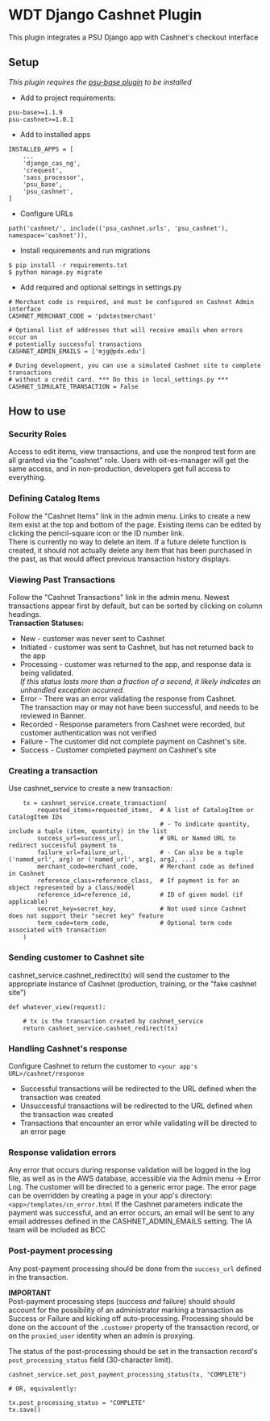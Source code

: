 # WDT Django Cashnet Plugin

This plugin integrates a PSU Django app with Cashnet's checkout interface

## Setup
*This plugin requires the [psu-base plugin](https://github.com/PSU-OIT-ARC/django-psu-base) to be installed*  

* Add to project requirements: 
```
psu-base>=1.1.9
psu-cashnet>=1.0.1
```
* Add to installed apps
```
INSTALLED_APPS = [
    ...
    'django_cas_ng',
    'crequest',
    'sass_processor',
    'psu_base',
    'psu_cashnet',
]
```
* Configure URLs
```
path('cashnet/', include(('psu_cashnet.urls', 'psu_cashnet'), namespace='cashnet')),
```
* Install requirements and run migrations
```
$ pip install -r requirements.txt
$ python manage.py migrate
```
* Add required and optional settings in settings.py
```
# Merchant code is required, and must be configured on Cashnet Admin interface
CASHNET_MERCHANT_CODE = 'pdxtestmerchant'

# Optional list of addresses that will receive emails when errors occur on 
# potentially successful transactions
CASHNET_ADMIN_EMAILS = ['mjg@pdx.edu']

# During development, you can use a simulated Cashnet site to complete transactions 
# without a credit card. *** Do this in local_settings.py ***
CASHNET_SIMULATE_TRANSACTION = False
```

## How to use

### Security Roles
Access to edit items, view transactions, and use the nonprod test form are all granted via the "cashnet" role.
Users with oit-es-manager will get the same access, and in non-production, developers get full access to everything.

### Defining Catalog Items
Follow the "Cashnet Items" link in the admin menu. 
Links to create a new item exist at the top and bottom of the page.
Existing items can be edited by clicking the pencil-square icon or the ID number link.   
There is currently no way to delete an item. If a future delete function is created, it should not actually delete 
any item that has been purchased in the past, as that would affect previous transaction history displays.

### Viewing Past Transactions
Follow the "Cashnet Transactions" link in the admin menu.
Newest transactions appear first by default, but can be sorted by clicking on column headings.  
**Transaction Statuses:**
* New - customer was never sent to Cashnet
* Initiated - customer was sent to Cashnet, but has not returned back to the app
* Processing - customer was returned to the app, and response data is being validated.  
*If this status lasts more than a fraction of a second, it likely indicates an unhandled exception occurred.*
* Error - There was an error validating the response from Cashnet.  
The transaction may or may not have been successful, and needs to be reviewed in Banner.
* Recorded - Response parameters from Cashnet were recorded, but customer authentication was not verified
* Failure - The customer did not complete payment on Cashnet's site.
* Success - Customer completed payment on Cashnet's site

### Creating a transaction
Use cashnet_service to create a new transaction:
```
    tx = cashnet_service.create_transaction(
        requested_items=requested_items,  # A list of CatalogItem or CatalogItem IDs
                                          # - To indicate quantity, include a tuple (item, quantity) in the list
        success_url=success_url,          # URL or Named URL to redirect successful payment to
        failure_url=failure_url,          # - Can also be a tuple ('named_url', arg) or ('named_url', arg1, arg2, ...)
        merchant_code=merchant_code,      # Merchant code as defined in Cashnet
        reference_class=reference_class,  # If payment is for an object represented by a class/model
        reference_id=reference_id,        # ID of given model (if applicable)
        secret_key=secret_key,            # Not used since Cashnet does not support their "secret key" feature
        term_code=term_code,              # Optional term code associated with transaction
    )
```

### Sending customer to Cashnet site
cashnet_service.cashnet_redirect(tx) will send the customer to the appropriate instance of Cashnet
(production, training, or the "fake cashnet site")
```
def whatever_view(request):

    # tx is the transaction created by cashnet_service
    return cashnet_service.cashnet_redirect(tx)
```

### Handling Cashnet's response
Configure Cashnet to return the customer to `<your app's URL>/cashnet/response`

* Successful transactions will be redirected to the URL defined when the transaction was created
* Unsuccessful transactions will be redirected to the URL defined when the transaction was created
* Transactions that encounter an error while validating will be directed to an error page

### Response validation errors
Any error that occurs during response validation will be logged in the log file, as well as in the AWS 
database, accessible via the Admin menu -> Error Log.  The customer will be directed to a generic error page.
The error page can be overridden by creating a page in your app's directory: `<app>/templates/cn_error.html`
If the Cashnet parameters indicate the payment was successful, and an error occurs, an email will be sent to 
any email addresses defined in the CASHNET_ADMIN_EMAILS setting.  The IA team will be included as BCC

### Post-payment processing
Any post-payment processing should be done from the `success_url` defined in the transaction.  

**IMPORTANT**  
Post-payment processing steps (success *and* failure) should should account for the possibility
of an administrator marking a transaction as Success or Failure and kicking off auto-processing.
Processing should be done on the account of the `.customer` property of the transaction record, 
or on the `proxied_user` identity when an admin is proxying.

The status of the post-processing should be set in the transaction record's `post_processing_status` field 
(30-character limit).
```
cashnet_service.set_post_payment_processing_status(tx, "COMPLETE")

# OR, equivalently:

tx.post_processing_status = "COMPLETE"
tx.save()
```